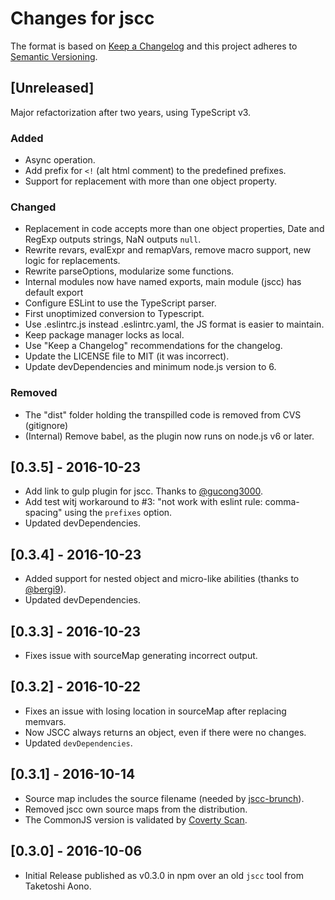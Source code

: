 # Changes for jscc

The format is based on [Keep a Changelog](https://keepachangelog.com/en/1.0.0/) and this project adheres to [Semantic Versioning](https://semver.org/spec/v2.0.0.html).

## [Unreleased]

Major refactorization after two years, using TypeScript v3.

### Added
- Async operation.
- Add prefix for `<!` (alt html comment) to the predefined prefixes.
- Support for replacement with more than one object property.

### Changed
- Replacement in code accepts more than one object properties, Date and RegExp outputs strings, NaN outputs `null`.
- Rewrite revars, evalExpr and remapVars, remove macro support, new logic for replacements.
- Rewrite parseOptions, modularize some functions.
- Internal modules now have named exports, main module (jscc) has default export
- Configure ESLint to use the TypeScript parser.
- First unoptimized conversion to Typescript.
- Use .eslintrc.js instead .eslintrc.yaml, the JS format is easier to maintain.
- Keep package manager locks as local.
- Use "Keep a Changelog" recommendations for the changelog.
- Update the LICENSE file to MIT (it was incorrect).
- Update devDependencies and minimum node.js version to 6.

### Removed
- The "dist" folder holding the transpilled code is removed from CVS (gitignore)
- (Internal) Remove babel, as the plugin now runs on node.js v6 or later.

## [0.3.5] - 2016-10-23

- Add link to gulp plugin for jscc. Thanks to [@gucong3000](https://github.com/gucong3000).
- Add test witj workaround to #3: "not work with eslint rule: comma-spacing" using the `prefixes` option.
- Updated devDependencies.

## [0.3.4] - 2016-10-23

- Added support for nested object and micro-like abilities (thanks to [@bergi9](https://github.com/bergi9)).
- Updated devDependencies.

## [0.3.3] - 2016-10-23

- Fixes issue with sourceMap generating incorrect output.

## [0.3.2] - 2016-10-22

- Fixes an issue with losing location in sourceMap after replacing memvars.
- Now JSCC always returns an object, even if there were no changes.
- Updated `devDependencies`.

## [0.3.1] - 2016-10-14

- Source map includes the source filename (needed by [jscc-brunch](https://www.npmjs.com/package/jscc-brunch)).
- Removed jscc own source maps from the distribution.
- The CommonJS version is validated by [Coverty Scan](https://scan.coverity.com/projects/amarcruz-jscc).

## [0.3.0] - 2016-10-06

- Initial Release published as v0.3.0 in npm over an old `jscc` tool from Taketoshi Aono.
